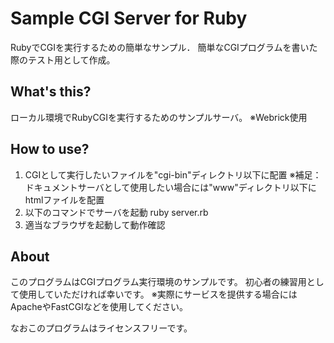 # Sample CGI Server for Ruby
RubyでCGIを実行するための簡単なサンプル．
簡単なCGIプログラムを書いた際のテスト用として作成。

## What's this?
ローカル環境でRubyCGIを実行するためのサンプルサーバ。
※Webrick使用

## How to use?
1. CGIとして実行したいファイルを"cgi-bin"ディレクトリ以下に配置
 ※補足：ドキュメントサーバとして使用したい場合には"www"ディレクトリ以下にhtmlファイルを配置
2. 以下のコマンドでサーバを起動
  ruby server.rb
3. 適当なブラウザを起動して動作確認

## About
このプログラムはCGIプログラム実行環境のサンプルです。
初心者の練習用として使用していただければ幸いです。
  ※実際にサービスを提供する場合にはApacheやFastCGIなどを使用してください。

なおこのプログラムはライセンスフリーです。